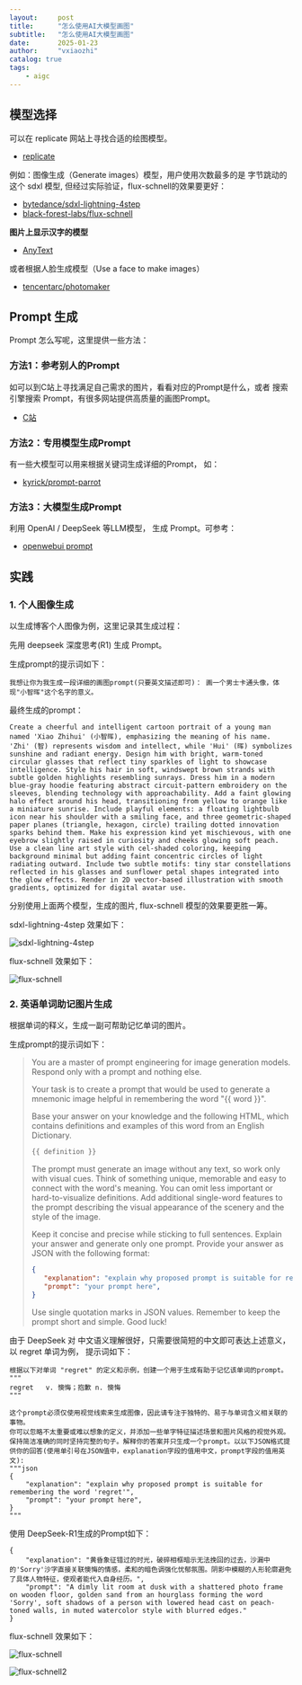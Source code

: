 ```yaml
---
layout:     post
title:      "怎么使用AI大模型画图"
subtitle:   "怎么使用AI大模型画图"
date:       2025-01-23
author:     "vxiaozhi"
catalog: true
tags:
    - aigc
---
```


## 模型选择

可以在 replicate 网站上寻找合适的绘图模型。 

-  [replicate](https://replicate.com/explore)

例如：图像生成（Generate images）模型，用户使用次数最多的是 字节跳动的这个 sdxl 模型, 但经过实际验证，flux-schnell的效果要更好：

- [bytedance/sdxl-lightning-4step](https://replicate.com/bytedance/sdxl-lightning-4step)
- [black-forest-labs/flux-schnell](https://replicate.com/black-forest-labs/flux-schnell)

**图片上显示汉字的模型**

- [AnyText](https://github.com/tyxsspa/AnyText)

或者根据人脸生成模型（Use a face to make images）

- [tencentarc/photomaker](https://replicate.com/tencentarc/photomaker)

## Prompt 生成

Prompt 怎么写呢，这里提供一些方法：

### 方法1：参考别人的Prompt

如可以到C站上寻找满足自己需求的图片，看看对应的Prompt是什么，或者 搜索引擎搜索 Prompt，有很多网站提供高质量的画图Prompt。

- [C站](https://civitai.com/)

### 方法2：专用模型生成Prompt

有一些大模型可以用来根据关键词生成详细的Prompt， 如：

- [kyrick/prompt-parrot](https://replicate.com/kyrick/prompt-parrot)

### 方法3：大模型生成Prompt

利用 OpenAI / DeepSeek 等LLM模型， 生成 Prompt。可参考：

- [openwebui prompt](https://openwebui.com/models/?query=prompt)

## 实践

### 1. 个人图像生成

以生成博客个人图像为例，这里记录其生成过程：

先用 deepseek 深度思考(R1) 生成 Prompt。

生成prompt的提示词如下：

```
我想让你为我生成一段详细的画图prompt(只要英文描述即可)： 画一个男士卡通头像，体现"小智晖"这个名字的意义。
```
最终生成的prompt：

```
Create a cheerful and intelligent cartoon portrait of a young man named 'Xiao Zhihui' (小智晖), emphasizing the meaning of his name. 'Zhi' (智) represents wisdom and intellect, while 'Hui' (晖) symbolizes sunshine and radiant energy. Design him with bright, warm-toned circular glasses that reflect tiny sparkles of light to showcase intelligence. Style his hair in soft, windswept brown strands with subtle golden highlights resembling sunrays. Dress him in a modern blue-gray hoodie featuring abstract circuit-pattern embroidery on the sleeves, blending technology with approachability. Add a faint glowing halo effect around his head, transitioning from yellow to orange like a miniature sunrise. Include playful elements: a floating lightbulb icon near his shoulder with a smiling face, and three geometric-shaped paper planes (triangle, hexagon, circle) trailing dotted innovation sparks behind them. Make his expression kind yet mischievous, with one eyebrow slightly raised in curiosity and cheeks glowing soft peach. Use a clean line art style with cel-shaded coloring, keeping background minimal but adding faint concentric circles of light radiating outward. Include two subtle motifs: tiny star constellations reflected in his glasses and sunflower petal shapes integrated into the glow effects. Render in 2D vector-based illustration with smooth gradients, optimized for digital avatar use.
```
分别使用上面两个模型，生成的图片, flux-schnell 模型的效果要更胜一筹。

sdxl-lightning-4step 效果如下：

![sdxl-lightning-4step](/imgs/vxiaozhi-sdxl-lightning-4step.png)


flux-schnell 效果如下：

![flux-schnell](/imgs/vxiaozhi-flux-schnell.webp)

### 2. 英语单词助记图片生成

根据单词的释义，生成一副可帮助记忆单词的图片。

生成prompt的提示词如下：

>You are a master of prompt engineering for image generation models. Respond only with a prompt and nothing else.
>
>Your task is to create a prompt that would be used to generate a mnemonic image helpful in remembering the word "{{ word }}".
>
>Base your answer on your knowledge and the following HTML, which contains definitions and examples of this word from an English Dictionary.
>```html
>{{ definition }}
>```
>
>The prompt must generate an image without any text, so work only with visual cues. Think of something unique, memorable and easy to connect with the word's meaning. You can omit less important or hard-to-visualize definitions. Add additional single-word features to the prompt describing the visual appearance of the scenery and the style of the image. 
>
>Keep it concise and precise while sticking to full sentences. Explain your answer and generate only one prompt. Provide your answer as JSON with the following format:
>```json
>{
>    "explanation": "explain why proposed prompt is suitable for remembering the word '{{ word }}'",
>    "prompt": "your prompt here",
>}
>```
>Use single quotation marks in JSON values. Remember to keep the prompt short and simple. Good luck!

由于 DeepSeek 对 中文语义理解很好，只需要很简短的中文即可表达上述意义，以 regret 单词为例， 提示词如下：

```
根据以下对单词 "regret" 的定义和示例，创建一个用于生成有助于记忆该单词的prompt。
"""
regret	 v. 懊悔；抱歉 n. 懊悔
"""

这个prompt必须仅使用视觉线索来生成图像，因此请专注于独特的、易于与单词含义相关联的事物。
你可以忽略不太重要或难以想象的定义，并添加一些单字特征描述场景和图片风格的视觉外观。保持简洁准确的同时坚持完整的句子。解释你的答案并只生成一个prompt。以以下JSON格式提供你的回答(使用单引号在JSON值中，explanation字段的值用中文，prompt字段的值用英文):
"""json
{
    "explanation": "explain why proposed prompt is suitable for remembering the word 'regret'",
    "prompt": "your prompt here",
}
"""

```

使用 DeepSeek-R1生成的Prompt如下：

```
{
    "explanation": "黄昏象征错过的时光，破碎相框暗示无法挽回的过去，沙漏中的'Sorry'沙字直接关联懊悔的情感，柔和的暗色调强化忧郁氛围。阴影中模糊的人形轮廓避免了具体人物特征，使观者能代入自身经历。",
    "prompt": "A dimly lit room at dusk with a shattered photo frame on wooden floor, golden sand from an hourglass forming the word 'Sorry', soft shadows of a person with lowered head cast on peach-toned walls, in muted watercolor style with blurred edges."
}
```

flux-schnell 效果如下：

![flux-schnell](/imgs/word-regret.png)

![flux-schnell2](/imgs/word-regret-2.png)




